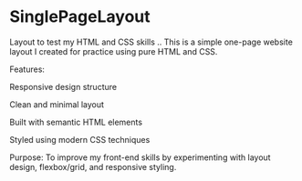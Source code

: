 # SinglePageLayout
Layout to test my HTML and CSS skills .. 
This is a simple one-page website layout I created for practice using pure HTML and CSS.

Features:

Responsive design structure

Clean and minimal layout

Built with semantic HTML elements

Styled using modern CSS techniques

Purpose:
To improve my front-end skills by experimenting with layout design, flexbox/grid, and responsive styling.
